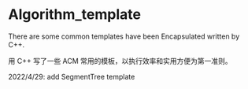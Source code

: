 # Algorithm_template
There are some common templates have been  Encapsulated written by C++.

用 C++ 写了一些 ACM 常用的模板，以执行效率和实用方便为第一准则。

2022/4/29: add SegmentTree template
